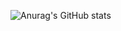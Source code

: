 ![Anurag's GitHub stats](https://github-readme-stats.vercel.app/api?username=SteamnGFX&show_icons=true&theme=Gradient)
